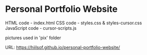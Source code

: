 # Personal Portfolio Website

HTML code - index.html
CSS code - styles.css & styles-cursor.css
JavaScript code - cursor-scripts.js 

pictures used in 'pix' folder 

URL: https://hiilsof.github.io/personal-portfolio-website/
